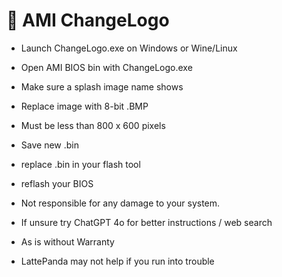 # 🧰 AMI ChangeLogo
-  Launch ChangeLogo.exe on Windows or Wine/Linux
- Open AMI BIOS bin with ChangeLogo.exe
- Make sure a splash image name shows
- Replace image with 8-bit .BMP
- Must be less than 800 x 600 pixels
- Save new .bin
- replace .bin in your flash tool
- reflash your BIOS

- Not responsible for any damage to your system.
- If unsure try ChatGPT 4o for better instructions / web search
- As is without Warranty
- LattePanda may not help if you run into trouble

